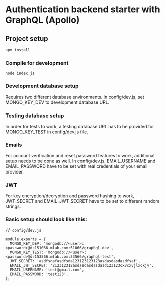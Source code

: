 # Authentication backend starter with GraphQL (Apollo)

## Project setup
```
npm install
```

### Compile for development
```
node index.js
```

### Development database setup

Requires two different database environments. In config/dev.js, set MONGO_KEY_DEV to development database URL.

### Testing database setup

In order for tests to work, a testing database URL has to be provided for MONGO_KEY_TEST in config/dev.js file.

### Emails

For account verification and reset password features to work, additional setup needs to be done as well. In config/dev.js, EMAIL_USERNAME and EMAIL_PASSWORD have to be set with real credentials of your email provider.

### JWT

For key encryption/decryption and password hashing to work, JWT_SECRET and EMAIL_JWT_SECRET have to be set to different random strings.

### Basic setup should look like this: 

```
// config/dev.js

module.exports = {
  MONGO_KEY_DEV: 'mongodb://<user>:<password>@ds151066.mlab.com:51066/graphql-dev',
  MONGO_KEY_TEST: 'mongodb://<user>:<password>@ds153566.mlab.com:53566/graphql-test',
  JWT_SECRET: 'asdfsdafasdfsda123123123123asdasdasdasdfsaf',
  EMAIL_JWT_SECRET: '212312312asdasdasdasdasd123123cxvcxvjlxckjv',
  EMAIL_USERNAME: 'test@gmail.com',
  EMAIL_PASSWORD: 'test123',
};
```

